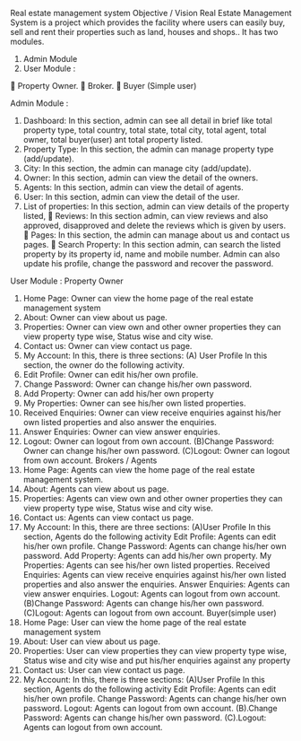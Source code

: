 Real estate management system
Objective / Vision
Real Estate Management System is a project which provides the facility where users can easily buy, sell and rent their properties such as land, houses and shops.. It has two modules.
1.	Admin Module
2.	User Module :

	Property Owner.
	Broker.
	Buyer (Simple user) 

Admin Module :

1.	Dashboard: In this section, admin can see all detail in brief like total property type, total country, total state, total city, total agent, total owner, total buyer(user) ant total property listed.
2.	Property Type: In this section, the admin can manage property type (add/update).
3.	City: In this section, the admin can manage city (add/update).
4.	Owner: In this section, admin can view the detail of the owners.
5.	Agents: In this section, admin can view the detail of agents.
6.	User: In this section, admin can view the detail of the user.
7.	List of properties: In this section, admin can view details of the property listed,
	Reviews: In this section admin, can view reviews and also approved, disapproved and delete the reviews which is given by users.
	Pages: In this section, the admin can manage about us and contact us pages.
	Search Property: In this section admin, can search the listed property by its property id, name and mobile number.
Admin can also update his profile, change the password and recover the password.

User Module :
Property Owner

1.	Home Page: Owner can view the home page of the real estate management system
2.	About: Owner can view about us page.
3.	Properties: Owner can view own and other owner properties they can view property type wise, Status wise and city wise.
4.	Contact us: Owner can view contact us page.
5.	My Account: In this, there is three sections:  (A) User Profile
In this section, the owner do the following activity.
1.	Edit Profile: Owner can edit his/her own profile.
2.	Change Password: Owner can change his/her own password.
3.	Add Property: Owner can add his/her own property
4.	My Properties: Owner can see his/her own listed properties.
5.	Received Enquiries: Owner can view receive enquiries against his/her own listed properties and also answer the enquiries.
6.	Answer Enquiries: Owner can view answer enquiries.
7.	Logout: Owner can logout from own account.
(B)Change Password: Owner can change his/her own password.
(C)Logout: Owner can logout from own account.
Brokers / Agents
1.	Home Page: Agents can view the home page of the real estate management system.
2.	About: Agents can view about us page.
3.	Properties: Agents can view own and other owner properties they can view property type wise, Status wise and city wise.
4.	Contact us: Agents can view contact us page.
5.	My Account: In this, there are three sections: (A)User Profile
In this section, Agents do the following activity
Edit Profile: Agents can edit his/her own profile.
Change Password: Agents can change his/her own password.
Add Property: Agents can add his/her own property.
My Properties: Agents can see his/her own listed properties.
Received Enquiries: Agents can view receive enquiries against his/her own listed properties and also answer the enquiries.
Answer Enquiries: Agents can view answer enquiries.
Logout: Agents can logout from own account.
(B)Change Password: Agents can change his/her own password.
(C)Logout: Agents can logout from own account.
Buyer(simple user)
1.	Home Page: User can view the home page of the real estate management system
2.	About: User can view about us page.
3.	Properties: User can view properties they can view property type wise, Status wise and city wise and put his/her enquiries against any property
4.	Contact us: User can view contact us page.
5.	My Account: In this, there is three sections: (A)User Profile
In this section, Agents do the following activity
Edit Profile: Agents can edit his/her own profile.
Change Password: Agents can change his/her own password.
Logout: Agents can logout from own account.
(B).Change Password: Agents can change his/her own password.
(C).Logout: Agents can logout from own account.

